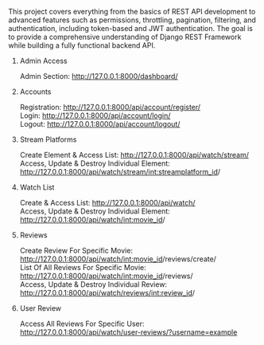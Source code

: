 This project covers everything from the basics of REST API development to advanced features such as permissions, throttling, pagination, filtering, and authentication, including token-based and JWT authentication.
The goal is to provide a comprehensive understanding of Django REST Framework while building a fully functional backend API.

1. Admin Access

    Admin Section: http://127.0.0.1:8000/dashboard/


2. Accounts

    Registration: http://127.0.0.1:8000/api/account/register/  
    Login: http://127.0.0.1:8000/api/account/login/  
    Logout: http://127.0.0.1:8000/api/account/logout/


3. Stream Platforms

    Create Element & Access List: http://127.0.0.1:8000/api/watch/stream/  
    Access, Update & Destroy Individual Element: http://127.0.0.1:8000/api/watch/stream/<int:streamplatform_id>/


4. Watch List

    Create & Access List: http://127.0.0.1:8000/api/watch/  
    Access, Update & Destroy Individual Element: http://127.0.0.1:8000/api/watch/<int:movie_id>/


5. Reviews

    Create Review For Specific Movie: http://127.0.0.1:8000/api/watch/<int:movie_id>/reviews/create/  
    List Of All Reviews For Specific Movie: http://127.0.0.1:8000/api/watch/<int:movie_id>/reviews/  
    Access, Update & Destroy Individual Review: http://127.0.0.1:8000/api/watch/reviews/<int:review_id>/  


6. User Review

    Access All Reviews For Specific User: http://127.0.0.1:8000/api/watch/user-reviews/?username=example
